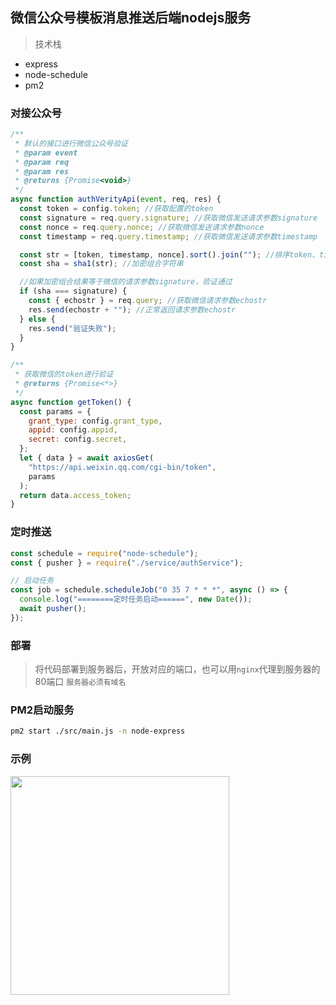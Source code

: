 ## 微信公众号模板消息推送后端nodejs服务

> 技术栈

- express
- node-schedule
- pm2

### 对接公众号

```javascript
/**
 * 默认的接口进行微信公众号验证
 * @param event
 * @param req
 * @param res
 * @returns {Promise<void>}
 */
async function authVerityApi(event, req, res) {
  const token = config.token; //获取配置的token
  const signature = req.query.signature; //获取微信发送请求参数signature
  const nonce = req.query.nonce; //获取微信发送请求参数nonce
  const timestamp = req.query.timestamp; //获取微信发送请求参数timestamp

  const str = [token, timestamp, nonce].sort().join(""); //排序token、timestamp、nonce后转换为组合字符串
  const sha = sha1(str); //加密组合字符串

  //如果加密组合结果等于微信的请求参数signature，验证通过
  if (sha === signature) {
    const { echostr } = req.query; //获取微信请求参数echostr
    res.send(echostr + ""); //正常返回请求参数echostr
  } else {
    res.send("验证失败");
  }
}

/**
 * 获取微信的token进行验证
 * @returns {Promise<*>}
 */
async function getToken() {
  const params = {
    grant_type: config.grant_type,
    appid: config.appid,
    secret: config.secret,
  };
  let { data } = await axiosGet(
    "https://api.weixin.qq.com/cgi-bin/token",
    params
  );
  return data.access_token;
}
```

### 定时推送

```javascript
const schedule = require("node-schedule");
const { pusher } = require("./service/authService");

// 启动任务
const job = schedule.scheduleJob("0 35 7 * * *", async () => {
  console.log("========定时任务启动======", new Date());
  await pusher();
});
```

### 部署

> 将代码部署到服务器后，开放对应的端口，也可以用```nginx```代理到服务器的80端口
> ```服务器必须有域名```

### PM2启动服务

```bash
pm2 start ./src/main.js -n node-express
```



### 示例
<img src='./public/images/eg.jpg' width="350"/>
